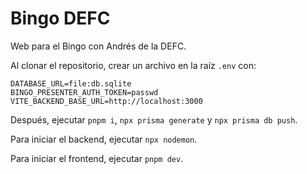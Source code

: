 # Bingo DEFC

Web para el Bingo con Andrés de la DEFC.

Al clonar el repositorio, crear un archivo en la raíz `.env` con:

```dotenv
DATABASE_URL=file:db.sqlite
BINGO_PRESENTER_AUTH_TOKEN=passwd
VITE_BACKEND_BASE_URL=http://localhost:3000
```

Después, ejecutar `pnpm i`, `npx prisma generate` y `npx prisma db push`.

Para iniciar el backend, ejecutar `npx nodemon`.

Para iniciar el frontend, ejecutar `pnpm dev`.

